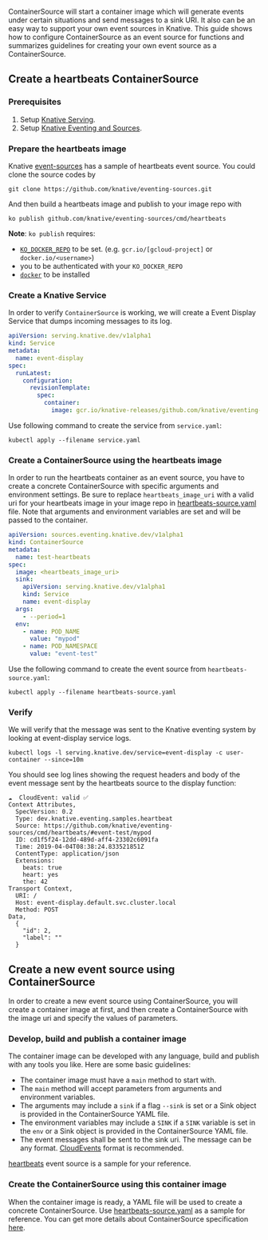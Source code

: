 ContainerSource will start a container image which will generate events under certain situations and send messages to a sink URI. It also can be an easy way to support your own event sources in Knative. This guide shows how to configure ContainerSource as an event source for functions and summarizes guidelines for creating your own event source as a ContainerSource.

## Create a heartbeats ContainerSource

### Prerequisites

1. Setup [Knative Serving](../../../serving).
1. Setup [Knative Eventing and Sources](../../../eventing).

### Prepare the heartbeats image

Knative [event-sources](https://github.com/knative/eventing-sources) has a sample of heartbeats event source. You could clone the source codes by
```
git clone https://github.com/knative/eventing-sources.git
```
And then build a heartbeats image and publish to your image repo with
```
ko publish github.com/knative/eventing-sources/cmd/heartbeats
```
**Note**: `ko publish` requires:
- [`KO_DOCKER_REPO`](https://github.com/knative/serving/blob/master/DEVELOPMENT.md#environment-setup)
  to be set. (e.g. `gcr.io/[gcloud-project]` or `docker.io/<username>`)
- you to be authenticated with your `KO_DOCKER_REPO`
- [`docker`](https://docs.docker.com/install/) to be installed

### Create a Knative Service

In order to verify `ContainerSource` is working, we will create a Event Display Service that dumps incoming messages to its log.

```yaml
apiVersion: serving.knative.dev/v1alpha1
kind: Service
metadata:
  name: event-display
spec:
  runLatest:
    configuration:
      revisionTemplate:
        spec:
          container:
            image: gcr.io/knative-releases/github.com/knative/eventing-sources/cmd/event_display
```

Use following command to create the service from `service.yaml`:

```shell
kubectl apply --filename service.yaml
```

### Create a ContainerSource using the heartbeats image

In order to run the heartbeats container as an event source, you have to create a concrete ContainerSource with specific arguments and environment settings. Be sure to replace
`heartbeats_image_uri` with a valid uri for your heartbeats image in your image repo in [heartbeats-source.yaml](./heartbeats-source.yaml) file. Note that arguments and environment variables are set and will be passed to the container.

```yaml
apiVersion: sources.eventing.knative.dev/v1alpha1
kind: ContainerSource
metadata:
  name: test-heartbeats
spec:
  image: <heartbeats_image_uri>
  sink:
    apiVersion: serving.knative.dev/v1alpha1
    kind: Service
    name: event-display
  args: 
    - --period=1
  env:
    - name: POD_NAME
      value: "mypod"
    - name: POD_NAMESPACE
      value: "event-test"
```

Use the following command to create the event source from `heartbeats-source.yaml`:

```shell
kubectl apply --filename heartbeats-source.yaml
```

### Verify

We will verify that the message was sent to the Knative eventing system by
looking at event-display service logs.

```shell
kubectl logs -l serving.knative.dev/service=event-display -c user-container --since=10m
```

You should see log lines showing the request headers and body of the event message sent by the heartbeats source to the display function:

```
☁️  CloudEvent: valid ✅
Context Attributes,
  SpecVersion: 0.2
  Type: dev.knative.eventing.samples.heartbeat
  Source: https://github.com/knative/eventing-sources/cmd/heartbeats/#event-test/mypod
  ID: cd1f5f24-12dd-489d-aff4-23302c6091fa
  Time: 2019-04-04T08:38:24.833521851Z
  ContentType: application/json
  Extensions:
    beats: true
    heart: yes
    the: 42
Transport Context,
  URI: /
  Host: event-display.default.svc.cluster.local
  Method: POST
Data,
  {
    "id": 2,
    "label": ""
  }
```

## Create a new event source using ContainerSource

In order to create a new event source using ContainerSource, you will create a container image at first, and then create a ContainerSource with the image uri and specify the values of parameters.

### Develop, build and publish a container image

The container image can be developed with any language, build and publish with any tools you like. Here are some basic guidelines:
- The container image must have a `main` method to start with.
- The `main` method will accept parameters from arguments and environment variables.
- The arguments may include a `sink` if a flag `--sink` is set or a Sink object is provided in the ContainerSource YAML file.
- The environment variables may include a `SINK` if a `SINK` variable is set in the `env` or a Sink object is provided in the ContainerSource YAML file.
- The event messages shall be sent to the sink uri. The message can be any format. [CloudEvents](https://github.com/cloudevents/spec/blob/master/spec.md#design-goals) format is recommended.

[heartbeats](https://github.com/knative/eventing-sources/blob/master/cmd/heartbeats/main.go) event source is a sample for your reference.

### Create the ContainerSource using this container image

When the container image is ready, a YAML file will be used to create a concrete ContainerSource. Use [heartbeats-source.yaml](./heartbeats-source.yaml) as a sample for reference. You can get more details about ContainerSource specification [here](https://github.com/knative/docs/tree/master/docs/eventing#containersource).